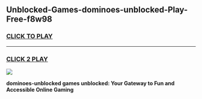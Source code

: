 
## Unblocked-Games-dominoes-unblocked-Play-Free-f8w98
<h3>
<a href="https://premium76.site?title=dominoes-unblocked&ref=10A">CLICK TO PLAY</a></h3>
<hr>

<h3>
<a href="https://premium76.site?title=dominoes-unblocked&ref=10A">CLICK 2 PLAY</a>
  
</h3>

<a href="https://premium76.site?title=dominoes-unblocked&ref=10A"><img src="https://clearcache.store/games.png"></a>


**dominoes-unblocked games unblocked: Your Gateway to Fun and Accessible Online Gaming**
